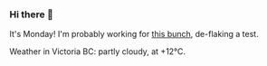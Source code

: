 ### Hi there :wave:

It's Monday! I'm probably working for [this bunch](https://github.com/kohofinancial), de-flaking a test.

Weather in Victoria BC: partly cloudy, at +12°C.
